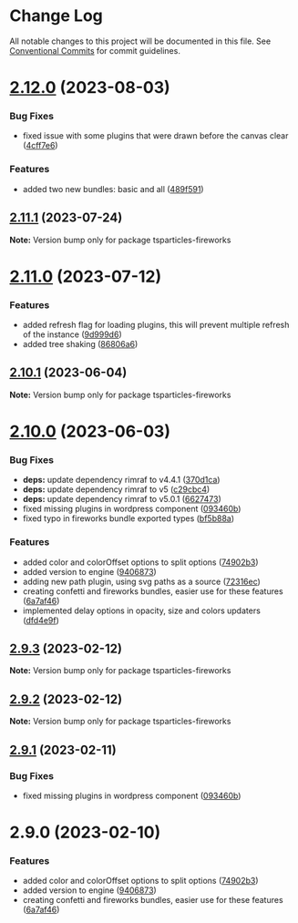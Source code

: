 # Change Log

All notable changes to this project will be documented in this file.
See [Conventional Commits](https://conventionalcommits.org) for commit guidelines.

# [2.12.0](https://github.com/matteobruni/tsparticles/compare/v2.11.1...v2.12.0) (2023-08-03)


### Bug Fixes

* fixed issue with some plugins that were drawn before the canvas clear ([4cff7e6](https://github.com/matteobruni/tsparticles/commit/4cff7e6817b12d3a3bcaa033eab9f9099afb53ea))


### Features

* added two new bundles: basic and all ([489f591](https://github.com/matteobruni/tsparticles/commit/489f5916a1b8b8b6c710ac16fbc691a0e591ab19))





## [2.11.1](https://github.com/matteobruni/tsparticles/compare/v2.11.0...v2.11.1) (2023-07-24)

**Note:** Version bump only for package tsparticles-fireworks





# [2.11.0](https://github.com/matteobruni/tsparticles/compare/v2.10.1...v2.11.0) (2023-07-12)


### Features

* added refresh flag for loading plugins, this will prevent multiple refresh of the instance ([9d999d6](https://github.com/matteobruni/tsparticles/commit/9d999d6fa2f0c0a45a551aab45b467a8f3b682c5))
* added tree shaking ([86806a6](https://github.com/matteobruni/tsparticles/commit/86806a6054d89b050567599daab20da3b643b788))





## [2.10.1](https://github.com/matteobruni/tsparticles/compare/v2.10.0...v2.10.1) (2023-06-04)

**Note:** Version bump only for package tsparticles-fireworks

# [2.10.0](https://github.com/matteobruni/tsparticles/compare/v2.0.0-alpha.0...v2.10.0) (2023-06-03)

### Bug Fixes

-   **deps:** update dependency rimraf to v4.4.1 ([370d1ca](https://github.com/matteobruni/tsparticles/commit/370d1ca4d3bb0ea8bfe5fb3e0f5e1d74f45f4de6))
-   **deps:** update dependency rimraf to v5 ([c29cbc4](https://github.com/matteobruni/tsparticles/commit/c29cbc43ed0d3522b718e7236a48eae9b91cde43))
-   **deps:** update dependency rimraf to v5.0.1 ([6627473](https://github.com/matteobruni/tsparticles/commit/66274734c70b5759c59f7e949c8fcb2c8529bdf2))
-   fixed missing plugins in wordpress component ([093460b](https://github.com/matteobruni/tsparticles/commit/093460b7716276644ec72666af7fcaf1efe0bddd))
-   fixed typo in fireworks bundle exported types ([bf5b88a](https://github.com/matteobruni/tsparticles/commit/bf5b88a0243b268cad8327c70006229dbf1bc49a))

### Features

-   added color and colorOffset options to split options ([74902b3](https://github.com/matteobruni/tsparticles/commit/74902b33cdd37839b48dbd694c2e070735f9956b))
-   added version to engine ([9406873](https://github.com/matteobruni/tsparticles/commit/9406873c6551b59e64edbe3a0e4fe59ef2cde4c6))
-   adding new path plugin, using svg paths as a source ([72316ec](https://github.com/matteobruni/tsparticles/commit/72316ec38ee3556ad2db0af4e84a14529ddb1b9b))
-   creating confetti and fireworks bundles, easier use for these features ([6a7af46](https://github.com/matteobruni/tsparticles/commit/6a7af46f82b6ea70bbbba78b6f68e2529b6109a4))
-   implemented delay options in opacity, size and colors updaters ([dfd4e9f](https://github.com/matteobruni/tsparticles/commit/dfd4e9f711a83ff5ef6e1bcf5f6fdf62d61dc157))

## [2.9.3](https://github.com/matteobruni/tsparticles/compare/tsparticles-fireworks@2.9.2...tsparticles-fireworks@2.9.3) (2023-02-12)

**Note:** Version bump only for package tsparticles-fireworks

## [2.9.2](https://github.com/matteobruni/tsparticles/compare/tsparticles-fireworks@2.9.1...tsparticles-fireworks@2.9.2) (2023-02-12)

**Note:** Version bump only for package tsparticles-fireworks

## [2.9.1](https://github.com/matteobruni/tsparticles/compare/tsparticles-fireworks@2.9.0...tsparticles-fireworks@2.9.1) (2023-02-11)

### Bug Fixes

-   fixed missing plugins in wordpress component ([093460b](https://github.com/matteobruni/tsparticles/commit/093460b7716276644ec72666af7fcaf1efe0bddd))

# 2.9.0 (2023-02-10)

### Features

-   added color and colorOffset options to split options ([74902b3](https://github.com/matteobruni/tsparticles/commit/74902b33cdd37839b48dbd694c2e070735f9956b))
-   added version to engine ([9406873](https://github.com/matteobruni/tsparticles/commit/9406873c6551b59e64edbe3a0e4fe59ef2cde4c6))
-   creating confetti and fireworks bundles, easier use for these features ([6a7af46](https://github.com/matteobruni/tsparticles/commit/6a7af46f82b6ea70bbbba78b6f68e2529b6109a4))
